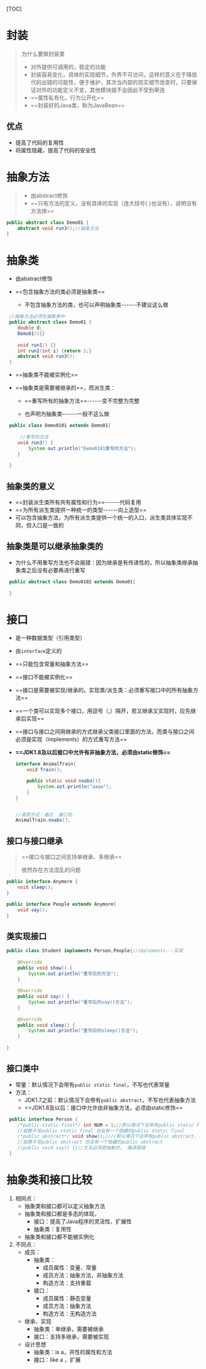 [TOC]

# 封装

> 为什么要做封装类
>
> - 对外提供可调用的，稳定的功能
> - 封装容易变化，具体的实现细节，外界不可访问，这样的意义在于降低代码出错的可能性，便于维护，其次当内部的现实细节改变时，只要保证对外的功能定义不变，其他模块就不会因此不受到牵连
> - ==属性私有化，行为公开化==
> - ==封装好的Java类，称为JavaBean==

## 优点

- 提高了代码的复用性
- 将属性隐藏，提高了代码的安全性



# 抽象方法

> - 由abstract修饰
> - ==只有方法的定义，没有具体的实现（连大括号{ }也没有），说明没有方法体==

```java
public abstract class Demo01 {
	abstract void run3();//抽象方法
}
```



# 抽象类

- 由abstract修饰

- ==包含抽象方法的类必须是抽象类==

  - 不包含抽象方法的类，也可以声明抽象类------不建议这么做

```java
 //抽象方法必须在抽象类中
 public abstract class Demo01 {
 	double d;
 	Demo01(){}
 	
 	void run1() {}
 	int run2(int i) {return 1;}
 	abstract void run3();
 }
```

 

- ==抽象类不能被实例化==

- ==抽象类是需要被继承的==，而派生类：

  - ==重写所有的抽象方法==------变不完整为完整

  - 也声明为抽象类------一般不这么做

```java
 public class Demo0101 extends Demo01{
 
     //重写的方法
 	void run3() {
 		System.out.println("Demo0101重写的方法");
 	}
 	
 }
```

 

## 抽象类的意义

- ==封装派生类所有共有属性和行为==------代码复用
- ==为所有派生类提供一种统一的类型------向上造型==
- 可以包含抽象方法，为所有派生类提供一个统一的入口，派生类具体实现不同，但入口是一致的

## 抽象类是可以继承抽象类的

- 为什么不用重写方法也不会报错：因为继承是有传递性的，所以抽象类继承抽象类之后没有必要再进行重写

```java
 public abstract class Demo0102 extends Demo01{
 
 }
```



# 接口

- 是一种数据类型（引用类型）

- 由`interface`定义的

- ==只能包含常量和抽象方法==

- ==接口不能被实例化==

- ==接口是需要被实现/继承的。实现类/派生类：必须重写接口中的所有抽象方法==

- ==一个类可以实现多个接口，用逗号（,）隔开，若又继承又实现时，应先继承后实现==

- ==接口与接口之间用继承的方式继承父类接口里面的方法，而类与接口之间必须是实现（implements）的方式重写方法==

- **==JDK1.8及以后接口中允许有非抽象方法，必须由static修饰==**

  ```java
  interface AnimalTrain{
      void Train();
  
      public static void noabs(){
          System.out.println("aaaa");
      }
  }
  
  
  //调用方式：通过  接口名.
  AnimalTrain.noabs();
  ```



## 接口与接口继承

> ==接口与接口之间支持单继承、多继承==
>
> 依然存在方法混乱的问题

```java
public interface Anymore {
	void sleep();
}

public interface People extends Anymore{
	void say();
}
```

## 类实现接口

```java
public class Student implements Person,People{//implements---实现
 
	@Override
	public void show() {
		System.out.println("重写后的方法");
	}
 
	@Override
	public void say() {
		System.out.println("重写后的say()方法");
	}
 
	@Override
	public void sleep() {
		System.out.println("重写后的sleep()方法");
	}
 
}
```



## 接口类中

- 常量：默认情况下会带有`public static final`，不写也代表常量
- 方法：
  - JDK1.7之前：默认情况下会带有`public abstract`，不写也代表抽象方法
  - ==JDK1.8及以后：接口中允许由非抽象方法，必须由static修饰==

```java
 public interface Person {
 	/*public static final*/ int NUM = 1;//默认情况下会带有public static final，不写也代表常量
 	//就算不写public static final 也会有一个隐藏的public static final
 	/*public abstract*/ void show();////默认情况下会带有public abstract，不写也代表抽象方法
 	//就算不写public abstract 也会有一个隐藏的public abstract
 	//public void say() {}//方法必须是抽象的， 编译错误
 }
```



# 抽象类和接口比较

1. 相同点：
   - 抽象类和接口都可以定义抽象方法
   - 抽象类和接口都是多态的体现，
     - 接口：提高了Java程序的灵活性、扩展性
     - 抽象类：复用性
   - 抽象类和接口都不能被实例化
2. 不同点：
   - 成员：
     - 抽象类：
       - 成员属性：变量、常量
       - 成员方法：抽象方法，非抽象方法
       - 构造方法：支持重载
     - 接口：
       - 成员属性：静态变量
       - 成员方法：抽象方法
       - 构造方法：无构造方法
   - 继承、实现
     - 抽象类：单继承，需要被继承
     - 接口：支持多继承，需要被实现
   - 设计思想
     - 抽象类：is a，共性的属性和方法
     - 接口：like a ，扩展